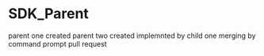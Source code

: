 # SDK_Parent
parent one created
parent two created
implemnted by child one
merging by command prompt
pull request
